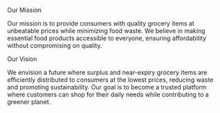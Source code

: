 Our Mission

Our mission is to provide consumers with quality grocery items at unbeatable prices while minimizing food waste. We believe in making essential food products accessible to everyone, ensuring affordability without compromising on quality.

Our Vision

We envision a future where surplus and near-expiry grocery items are efficiently distributed to consumers at the lowest prices, reducing waste and promoting sustainability. Our goal is to become a trusted platform where customers can shop for their daily needs while contributing to a greener planet.
